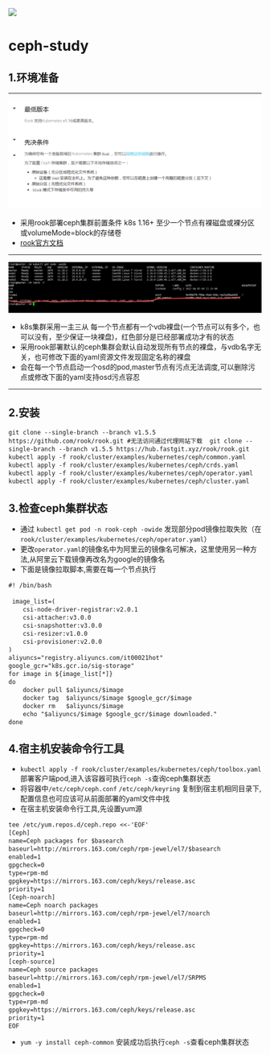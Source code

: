 ![](https://img.shields.io/badge/-ceph-green)
# ceph-study
## 1.环境准备
***
![](img/rook.png)
* 采用rook部署ceph集群前置条件 k8s 1.16+  至少一个节点有裸磁盘或裸分区或volumeMode=block的存储卷
* [rook官方文档](https://rook.io/)
***
 ![s](img/node.png)
* k8s集群采用一主三从 每一个节点都有一个vdb裸盘(一个节点可以有多个，也可以没有，至少保证一块裸盘)，红色部分是已经部署成功才有的状态
* 采用rook部署默认的ceph集群会默认自动发现所有节点的裸盘，与vdb名字无关，也可修改下面的yaml资源文件发现固定名称的裸盘
* 会在每一个节点启动一个osd的pod,master节点有污点无法调度,可以删除污点或修改下面的yaml支持osd污点容忍
***
## 2.安装
```shell
git clone --single-branch --branch v1.5.5 https://github.com/rook/rook.git #无法访问通过代理网站下载  git clone --single-branch --branch v1.5.5 https://hub.fastgit.xyz/rook/rook.git
kubectl apply -f rook/cluster/examples/kubernetes/ceph/common.yaml
kubectl apply -f rook/cluster/examples/kubernetes/ceph/crds.yaml
kubectl apply -f rook/cluster/examples/kubernetes/ceph/operator.yaml
kubectl apply -f rook/cluster/examples/kubernetes/ceph/cluster.yaml
```
## 3.检查ceph集群状态
* 通过 `kubectl get pod -n rook-ceph -owide` 发现部分pod镜像拉取失败（在`rook/cluster/examples/kubernetes/ceph/operator.yaml`）
* 更改`operator.yaml`的镜像名中为阿里云的镜像名可解决，这里使用另一种方法,从阿里云下载镜像再改名为google的镜像名
* 下面是镜像拉取脚本,需要在每一个节点执行
```shell
#! /bin/bash 

 image_list=(
	csi-node-driver-registrar:v2.0.1
	csi-attacher:v3.0.0
	csi-snapshotter:v3.0.0
	csi-resizer:v1.0.0
	csi-provisioner:v2.0.0
)
aliyuncs="registry.aliyuncs.com/it00021hot"
google_gcr="k8s.gcr.io/sig-storage"
for image in ${image_list[*]}
do
	docker pull $aliyuncs/$image
	docker tag  $aliyuncs/$image $google_gcr/$image
	docker rm   $aliyuncs/$image
	echo "$aliyuncs/$image $google_gcr/$image downloaded."
done
```
## 4.宿主机安装命令行工具
* `kubectl apply -f rook/cluster/examples/kubernetes/ceph/toolbox.yaml` 部署客户端pod,进入该容器可执行`ceph -s`查询ceph集群状态
* 将容器中`/etc/ceph/ceph.conf` `/etc/ceph/keyring` 复制到宿主机相同目录下,配置信息也可应该可从前面部署的yaml文件中找
* 在宿主机安装命令行工具,先设置yum源
```shell
tee /etc/yum.repos.d/ceph.repo <<-'EOF'
[Ceph]
name=Ceph packages for $basearch
baseurl=http://mirrors.163.com/ceph/rpm-jewel/el7/$basearch
enabled=1
gpgcheck=0
type=rpm-md
gpgkey=https://mirrors.163.com/ceph/keys/release.asc
priority=1
[Ceph-noarch]
name=Ceph noarch packages
baseurl=http://mirrors.163.com/ceph/rpm-jewel/el7/noarch
enabled=1
gpgcheck=0
type=rpm-md
gpgkey=https://mirrors.163.com/ceph/keys/release.asc
priority=1
[ceph-source]
name=Ceph source packages
baseurl=http://mirrors.163.com/ceph/rpm-jewel/el7/SRPMS
enabled=1
gpgcheck=0
type=rpm-md
gpgkey=https://mirrors.163.com/ceph/keys/release.asc
priority=1
EOF
```
* `yum -y install ceph-common` 安装成功后执行`ceph -s`查看ceph集群状态
